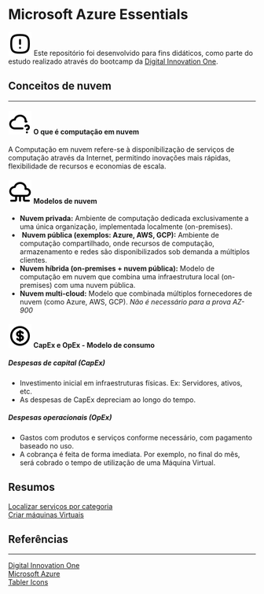 # Microsoft Azure Essentials

![](./img/icons/alert-square-rounded.svg) Este repositório foi desenvolvido para fins didáticos, como parte do estudo realizado através do bootcamp da [Digital Innovation One](https://www.dio.me/).
## Conceitos de nuvem
---
####  ![](./img/icons/cloud-question.svg) O que é computação em nuvem
A Computação em nuvem refere-se à disponibilização de serviços de computação através da Internet, permitindo inovações mais rápidas, flexibilidade de recursos e economias de escala.
####  ![](./img/icons/cloud-computing.svg) Modelos de nuvem
- **Nuvem privada:** Ambiente de computação dedicada exclusivamente a uma única organização, implementada localmente (on-premises).
-  **Nuvem pública (exemplos: Azure, AWS, GCP):** Ambiente de computação compartilhado, onde recursos de computação, armazenamento e redes são disponibilizados sob demanda a múltiplos clientes.
- **Nuvem híbrida (on-premises + nuvem pública):** Modelo de computação em nuvem que combina uma infraestrutura local (on-premises) com uma nuvem pública.
- **Nuvem multi-cloud:** Modelo que combinada múltiplos fornecedores de nuvem (como Azure, AWS, GCP). _Não é necessário para a prova AZ-900_
#### ![](./img/icons/coin.svg) CapEx e OpEx - Modelo de consumo

##### Despesas de capital (CapEx)
- Investimento inicial em infraestruturas físicas. Ex: Servidores, ativos, etc.
- As despesas de CapEx depreciam ao longo do tempo.
##### Despesas operacionais (OpEx)
- Gastos com produtos e serviços conforme necessário, com pagamento baseado no uso.
- A cobrança é feita de forma imediata. Por exemplo, no final do mês, será cobrado o tempo de utilização de uma Máquina Virtual.

## Resumos

[Localizar serviços por categoria](./summary/azure-locating-services-category.md)  
[Criar máquinas Virtuais](./summary/azure-provisioning-virtual-machines.md)  

## Referências
---
[Digital Innovation One](https://www.dio.me/)  
[Microsoft Azure](https://azure.microsoft.com)  
[Tabler Icons](https://tabler.io/icons)  
